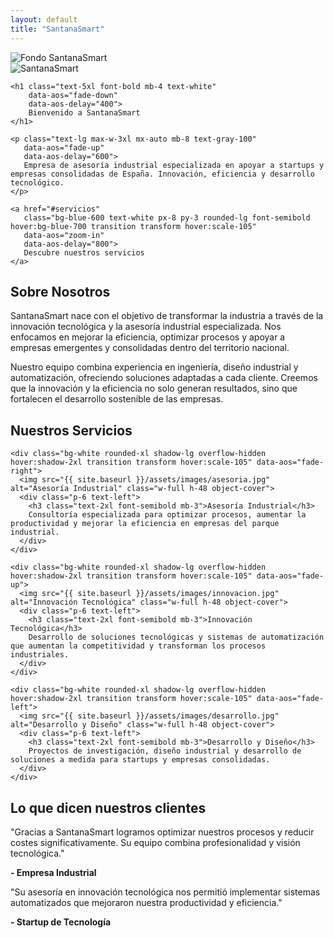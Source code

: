 ```yaml
---
layout: default
title: "SantanaSmart"
---
```


<!-- Hero Section -->
<section class="relative bg-gray-100 text-center py-32 overflow-hidden" data-aos="fade-up">
  <!-- Imagen de fondo con opacidad -->
  <div class="absolute inset-0">
    <img src="{{ site.baseurl }}/assets/images/fondo.jpg" 
         alt="Fondo SantanaSmart"
         class="w-full h-full object-cover opacity-30">
  </div>

  <!-- Overlay para oscurecer un poco (opcional) -->
  <div class="absolute inset-0 bg-black opacity-20"></div>

  <!-- Contenido encima -->
  <div class="relative z-10">
    <img src="{{ site.baseurl }}/assets/images/logo.jpg" 
         alt="SantanaSmart" 
         class="mx-auto mb-6 w-40" 
         data-aos="zoom-in" 
         data-aos-delay="200">

    <h1 class="text-5xl font-bold mb-4 text-white" 
        data-aos="fade-down" 
        data-aos-delay="400">
        Bienvenido a SantanaSmart
    </h1>

    <p class="text-lg max-w-3xl mx-auto mb-8 text-gray-100" 
       data-aos="fade-up" 
       data-aos-delay="600">
       Empresa de asesoría industrial especializada en apoyar a startups y empresas consolidadas de España. Innovación, eficiencia y desarrollo tecnológico.
    </p>

    <a href="#servicios" 
       class="bg-blue-600 text-white px-8 py-3 rounded-lg font-semibold hover:bg-blue-700 transition transform hover:scale-105" 
       data-aos="zoom-in" 
       data-aos-delay="800">
       Descubre nuestros servicios
    </a>
  </div>
</section>


<!-- Sobre Nosotros -->
<section id="sobre-nosotros" class="py-32 bg-white" data-aos="fade-up">
<div class="max-w-5xl mx-auto px-6 text-center">
  <h2 class="text-4xl font-bold mb-12">Sobre Nosotros</h2>
  <p class="text-lg mb-6">
    SantanaSmart nace con el objetivo de transformar la industria a través de la innovación tecnológica y la asesoría industrial especializada. Nos enfocamos en mejorar la eficiencia, optimizar procesos y apoyar a empresas emergentes y consolidadas dentro del territorio nacional.
  </p>
  <p class="text-lg">
    Nuestro equipo combina experiencia en ingeniería, diseño industrial y automatización, ofreciendo soluciones adaptadas a cada cliente. Creemos que la innovación y la eficiencia no solo generan resultados, sino que fortalecen el desarrollo sostenible de las empresas.
  </p>
</div>
</section>

<!-- Servicios -->
<section id="servicios" class="py-32 bg-gray-50">
<div class="max-w-6xl mx-auto px-6 text-center">
  <h2 class="text-4xl font-bold mb-16" data-aos="fade-up">Nuestros Servicios</h2>
  <div class="grid md:grid-cols-3 gap-12">
    
    <div class="bg-white rounded-xl shadow-lg overflow-hidden hover:shadow-2xl transition transform hover:scale-105" data-aos="fade-right">
      <img src="{{ site.baseurl }}/assets/images/asesoria.jpg" alt="Asesoría Industrial" class="w-full h-48 object-cover">
      <div class="p-6 text-left">
        <h3 class="text-2xl font-semibold mb-3">Asesoría Industrial</h3>
        Consultoría especializada para optimizar procesos, aumentar la productividad y mejorar la eficiencia en empresas del parque industrial.
      </div>
    </div>
    
    <div class="bg-white rounded-xl shadow-lg overflow-hidden hover:shadow-2xl transition transform hover:scale-105" data-aos="fade-up">
      <img src="{{ site.baseurl }}/assets/images/innovacion.jpg" alt="Innovación Tecnológica" class="w-full h-48 object-cover">
      <div class="p-6 text-left">
        <h3 class="text-2xl font-semibold mb-3">Innovación Tecnológica</h3>
        Desarrollo de soluciones tecnológicas y sistemas de automatización que aumentan la competitividad y transforman los procesos industriales.
      </div>
    </div>
    
    <div class="bg-white rounded-xl shadow-lg overflow-hidden hover:shadow-2xl transition transform hover:scale-105" data-aos="fade-left">
      <img src="{{ site.baseurl }}/assets/images/desarrollo.jpg" alt="Desarrollo y Diseño" class="w-full h-48 object-cover">
      <div class="p-6 text-left">
        <h3 class="text-2xl font-semibold mb-3">Desarrollo y Diseño</h3>
        Proyectos de investigación, diseño industrial y desarrollo de soluciones a medida para startups y empresas consolidadas.
      </div>
    </div>

  </div>
</div>
</section>

<!-- Testimonios -->
<section class="py-32 bg-white">
<div class="max-w-4xl mx-auto px-6 text-center">
  <h2 class="text-4xl font-bold mb-16" data-aos="fade-up">Lo que dicen nuestros clientes</h2>
  <div class="space-y-10">
    <div class="bg-gray-100 p-8 rounded-xl shadow" data-aos="fade-right">
      <p class="mb-4">"Gracias a SantanaSmart logramos optimizar nuestros procesos y reducir costes significativamente. Su equipo combina profesionalidad y visión tecnológica."</p>
      <strong>- Empresa Industrial</strong>
    </div>
    <div class="bg-gray-100 p-8 rounded-xl shadow" data-aos="fade-left">
      <p class="mb-4">"Su asesoría en innovación tecnológica nos permitió implementar sistemas automatizados que mejoraron nuestra productividad y eficiencia."</p>
      <strong>- Startup de Tecnología</strong>
    </div>
  </div>
</div>
</section>

<!-- Footer -->








